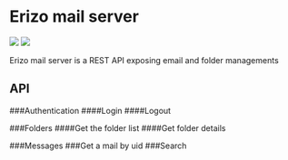 Erizo mail server
=================

<a href="https://travis-ci.org/erizo-fr/erizo-mail-server"><img src="https://travis-ci.org/erizo-fr/erizo-mail-server.svg?branch=master"/></a>
<a href="https://codeclimate.com/github/erizo-fr/erizo-mail-server"><img src="https://codeclimate.com/github/erizo-fr/erizo-mail-server/badges/gpa.svg"/></a>

Erizo mail server is a REST API exposing email and folder managements

API
---

###Authentication
####Login
####Logout

###Folders
####Get the folder list
####Get folder details

###Messages
###Get a mail by uid
###Search

